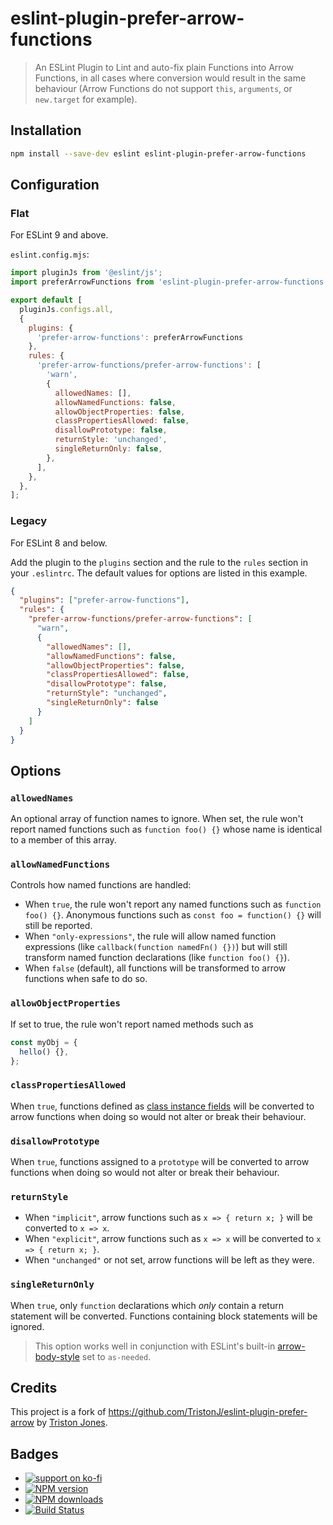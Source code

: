 # eslint-plugin-prefer-arrow-functions

> An ESLint Plugin to Lint and auto-fix plain Functions into Arrow Functions, in all cases where conversion would result
> in the same behaviour (Arrow Functions do not support `this`, `arguments`, or `new.target` for example).

## Installation

```bash
npm install --save-dev eslint eslint-plugin-prefer-arrow-functions
```

## Configuration

### Flat

For ESLint 9 and above.

`eslint.config.mjs`:

```js
import pluginJs from '@eslint/js';
import preferArrowFunctions from 'eslint-plugin-prefer-arrow-functions';

export default [
  pluginJs.configs.all,
  {
    plugins: {
      'prefer-arrow-functions': preferArrowFunctions
    },
    rules: {
      'prefer-arrow-functions/prefer-arrow-functions': [
        'warn',
        {
          allowedNames: [],
          allowNamedFunctions: false,
          allowObjectProperties: false,
          classPropertiesAllowed: false,
          disallowPrototype: false,
          returnStyle: 'unchanged',
          singleReturnOnly: false,
        },
      ],
    },
  },
];
```

### Legacy

For ESLint 8 and below.

Add the plugin to the `plugins` section and the rule to the `rules` section in your `.eslintrc`. The default values for
options are listed in this example.

```json
{
  "plugins": ["prefer-arrow-functions"],
  "rules": {
    "prefer-arrow-functions/prefer-arrow-functions": [
      "warn",
      {
        "allowedNames": [],
        "allowNamedFunctions": false,
        "allowObjectProperties": false,
        "classPropertiesAllowed": false,
        "disallowPrototype": false,
        "returnStyle": "unchanged",
        "singleReturnOnly": false
      }
    ]
  }
}
```

## Options

### `allowedNames`

An optional array of function names to ignore. When set, the rule won't report named functions such as
`function foo() {}` whose name is identical to a member of this array.

### `allowNamedFunctions`

Controls how named functions are handled:

- When `true`, the rule won't report any named functions such as `function foo() {}`. Anonymous functions such as
  `const foo = function() {}` will still be reported.
- When `"only-expressions"`, the rule will allow named function expressions (like `callback(function namedFn() {})`) but
  will still transform named function declarations (like `function foo() {}`).
- When `false` (default), all functions will be transformed to arrow functions when safe to do so.

### `allowObjectProperties`

If set to true, the rule won't report named methods such as

```js
const myObj = {
  hello() {},
};
```

### `classPropertiesAllowed`

When `true`, functions defined as
[class instance fields](https://developer.mozilla.org/en-US/docs/Web/JavaScript/Reference/Classes#Field_declarations)
will be converted to arrow functions when doing so would not alter or break their behaviour.

### `disallowPrototype`

When `true`, functions assigned to a `prototype` will be converted to arrow functions when doing so would not alter or
break their behaviour.

### `returnStyle`

- When `"implicit"`, arrow functions such as `x => { return x; }` will be converted to `x => x`.
- When `"explicit"`, arrow functions such as `x => x` will be converted to `x => { return x; }`.
- When `"unchanged"` or not set, arrow functions will be left as they were.

### `singleReturnOnly`

When `true`, only `function` declarations which _only_ contain a return statement will be converted. Functions
containing block statements will be ignored.

> This option works well in conjunction with ESLint's built-in
> [arrow-body-style](http://eslint.org/docs/rules/arrow-body-style) set to `as-needed`.

## Credits

This project is a fork of <https://github.com/TristonJ/eslint-plugin-prefer-arrow> by
[Triston Jones](https://github.com/TristonJ).

## Badges

- [![support on ko-fi](https://ko-fi.com/img/githubbutton_sm.svg)](https://ko-fi.com/C0C4PY4P)
- [![NPM version](http://img.shields.io/npm/v/eslint-plugin-prefer-arrow-functions.svg?style=flat-square)](https://www.npmjs.com/package/eslint-plugin-prefer-arrow-functions)
- [![NPM downloads](http://img.shields.io/npm/dm/eslint-plugin-prefer-arrow-functions.svg?style=flat-square)](https://www.npmjs.com/package/eslint-plugin-prefer-arrow-functions)
- [![Build Status](https://img.shields.io/github/actions/workflow/status/JamieMason/eslint-plugin-prefer-arrow-functions/ci.yaml?branch=main)](https://github.com/JamieMason/eslint-plugin-prefer-arrow-functions/actions)
